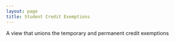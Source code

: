 ```yaml
---
layout: page
title: Student Credit Exemptions
---
```


A view that unions the temporary and permanent credit exemptions
